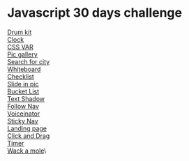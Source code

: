 # Javascript 30 days challenge

[Drum kit](https://shinyiho.github.io/js-30-challenge/DAY1/) \
[Clock](https://shinyiho.github.io/js-30-challenge/DAY2/) \
[CSS VAR](https://shinyiho.github.io/js-30-challenge/DAY3/) \
[Pic gallery](https://shinyiho.github.io/js-30-challenge/DAY5/) \
[Search for city](https://shinyiho.github.io/js-30-challenge/DAY6/)\
[Whiteboard](https://shinyiho.github.io/js-30-challenge/DAY8/) \
[Checklist](https://shinyiho.github.io/js-30-challenge/DAY10/) \
[Slide in pic](https://shinyiho.github.io/js-30-challenge/DAY13/)\
[Bucket List](https://shinyiho.github.io/js-30-challenge/DAY15/) \
[Text Shadow](https://shinyiho.github.io/js-30-challenge/DAY16/) \
[Follow Nav](https://shinyiho.github.io/js-30-challenge/DAY22/) \
[Voiceinator](https://shinyiho.github.io/js-30-challenge/DAY23/) \
[Sticky Nav](https://shinyiho.github.io/js-30-challenge/DAY24/) \
[Landing page](https://shinyiho.github.io/js-30-challenge/DAY26/) \
[Click and Drag](https://shinyiho.github.io/js-30-challenge/DAY27/)\
[Timer](https://shinyiho.github.io/js-30-challenge/DAY29/) \
[Wack a mole](https://shinyiho.github.io/js-30-challenge/DAY30/)\

